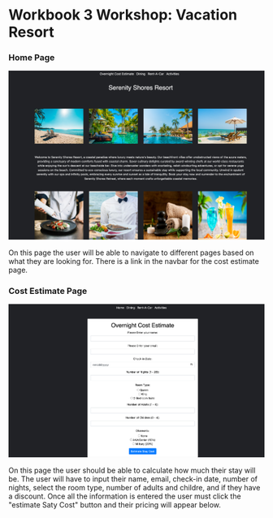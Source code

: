 # Workbook 3 Workshop: Vacation Resort

<h3>Home Page</h3>
<img src="/images/readme/homepage.png">
<p>On this page the user will be able to navigate to different pages based on what they are looking for. There is a link in the navbar for the cost estimate page.</p>


<h3>Cost Estimate Page</h3>
<img src="/images/readme/costEstimatePage.png">
<p>On this page the user should be able to calculate how much their stay will be. The user will have to input their name, email, check-in date, number of nights, select the room type, number of adults and childre, and if they have a discount. Once all the information is entered the user must click the "estimate Saty Cost" button and their pricing will appear below.</p>

